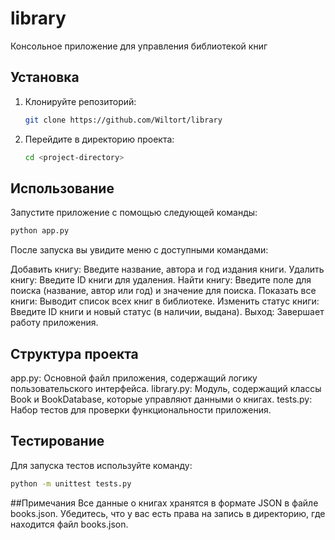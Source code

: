# library
Консольное приложение для управления библиотекой книг
## Установка

1. Клонируйте репозиторий:

   ```bash
   git clone https://github.com/Wiltort/library

2. Перейдите в директорию проекта:

   ```bash
   cd <project-directory>

## Использование
Запустите приложение с помощью следующей команды:
   ```bash   
   python app.py
   ```

После запуска вы увидите меню с доступными командами:

Добавить книгу: Введите название, автора и год издания книги.
Удалить книгу: Введите ID книги для удаления.
Найти книгу: Введите поле для поиска (название, автор или год) и значение для поиска.
Показать все книги: Выводит список всех книг в библиотеке.
Изменить статус книги: Введите ID книги и новый статус (в наличии, выдана).
Выход: Завершает работу приложения.
## Структура проекта
app.py: Основной файл приложения, содержащий логику пользовательского интерфейса.
library.py: Модуль, содержащий классы Book и BookDatabase, которые управляют данными о книгах.
tests.py: Набор тестов для проверки функциональности приложения.
## Тестирование
Для запуска тестов используйте команду:
   ```bash
   python -m unittest tests.py
   ```
##Примечания
Все данные о книгах хранятся в формате JSON в файле books.json.
Убедитесь, что у вас есть права на запись в директорию, где находится файл books.json.
